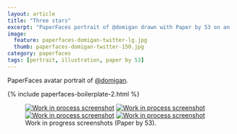 ```yaml
---
layout: article
title: "Three stars"
excerpt: "PaperFaces portrait of @domigan drawn with Paper by 53 on an iPad."
image: 
  feature: paperfaces-domigan-twitter-lg.jpg
  thumb: paperfaces-domigan-twitter-150.jpg
category: paperfaces
tags: [portrait, illustration, paper by 53]
---
```


PaperFaces avatar portrait of <a href="http://twitter.com/domigan">@domigan</a>.

{% include paperfaces-boilerplate-2.html %}

<figure class="half">
	<a href="{{ site.url }}/images/paperfaces-domigan-process-1-lg.jpg"><img src="{{ site.url }}/images/paperfaces-domigan-process-1-600.jpg" alt="Work in process screenshot"></a>
	<a href="{{ site.url }}/images/paperfaces-domigan-process-2-lg.jpg"><img src="{{ site.url }}/images/paperfaces-domigan-process-2-600.jpg" alt="Work in process screenshot"></a>
	<a href="{{ site.url }}/images/paperfaces-domigan-process-3-lg.jpg"><img src="{{ site.url }}/images/paperfaces-domigan-process-3-600.jpg" alt="Work in process screenshot"></a>
	<a href="{{ site.url }}/images/paperfaces-domigan-process-4-lg.jpg"><img src="{{ site.url }}/images/paperfaces-domigan-process-4-600.jpg" alt="Work in process screenshot"></a>
	<figcaption>Work in progress screenshots (Paper by 53).</figcaption>
</figure>